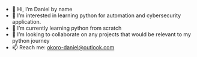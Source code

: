 - 👋 Hi, I’m Daniel by name
- 👀 I’m interested in learning python for automation and cybersecurity application.
- 🌱 I’m currently learning python from scratch
- 💞️ I’m looking to collaborate on any projects that would be relevant to my python journey
- 📫 Reach me: okoro-daniel@outlook.com

<!---
mysteriousdeee/mysteriousdeee is a ✨ special ✨ repository because its `README.md` (this file) appears on your GitHub profile.
You can click the Preview link to take a look at your changes.
--->

